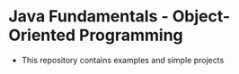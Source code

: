 # Java Fundamentals - Object-Oriented Programming
- This repository contains examples and simple projects
